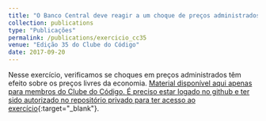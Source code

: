 ```yaml
---
title: "O Banco Central deve reagir a um choque de preços administrados"
collection: publications
type: "Publicações"
permalink: /publications/exercicio_cc35
venue: "Edição 35 do Clube do Código"
date: 2017-09-20
---
```


Nesse exercício, verificamos se choques em preços administrados têm efeito sobre os preços livres da economia. [Material disponível aqui apenas para membros do Clube do Código. É preciso estar logado no github e ter sido autorizado no repositório privado para ter acesso ao exercício](https://github.com/analisemacro/clubedocodigo/tree/master/exercicios/clube35){:target="_blank"}.